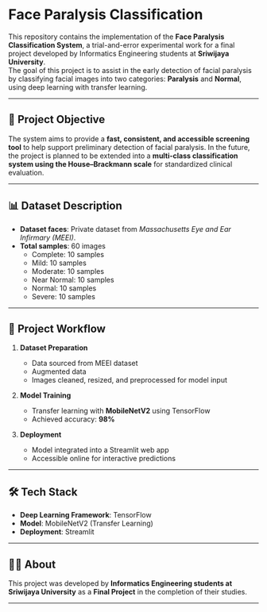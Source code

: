 # Face Paralysis Classification

This repository contains the implementation of the **Face Paralysis Classification System**, a trial-and-error experimental work for a final project developed by Informatics Engineering students at **Sriwijaya University**.  
The goal of this project is to assist in the early detection of facial paralysis by classifying facial images into two categories: **Paralysis** and **Normal**, using deep learning with transfer learning.

---

## 🎯 Project Objective
The system aims to provide a **fast, consistent, and accessible screening tool** to help support preliminary detection of facial paralysis. In the future, the project is planned to be extended into a **multi-class classification system using the House–Brackmann scale** for standardized clinical evaluation.

---

## 📊 Dataset Description
- **Dataset faces**: Private dataset from *Massachusetts Eye and Ear Infirmary (MEEI)*.   
- **Total samples**: 60 images  
  - Complete: 10 samples
  - Mild: 10 samples
  - Moderate: 10 samples
  - Near Normal: 10 samples
  - Normal: 10 samples
  - Severe: 10 samples

---

## 🔄 Project Workflow
1. **Dataset Preparation**  
   - Data sourced from MEEI dataset
   - Augmented data
   - Images cleaned, resized, and preprocessed for model input  

2. **Model Training**  
   - Transfer learning with **MobileNetV2** using TensorFlow  
   - Achieved accuracy: **98%**  

3. **Deployment**  
   - Model integrated into a Streamlit web app  
   - Accessible online for interactive predictions  

---

## 🛠️ Tech Stack
- **Deep Learning Framework**: TensorFlow  
- **Model**: MobileNetV2 (Transfer Learning)  
- **Deployment**: Streamlit  

---

## 👨‍🎓 About
This project was developed by **Informatics Engineering students at Sriwijaya University** as a **Final Project** in the completion of their studies.  

---

